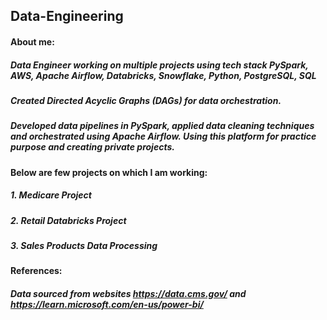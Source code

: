 ## Data-Engineering

#### About me:
##### Data Engineer working on multiple projects using tech stack PySpark, AWS, Apache Airflow, Databricks, Snowflake, Python, PostgreSQL, SQL

##### Created Directed Acyclic Graphs (DAGs) for data orchestration.
##### Developed data pipelines in PySpark, applied data cleaning techniques and orchestrated using Apache Airflow. Using this platform for practice purpose and creating private projects.

#### Below are few projects on which I am working:
##### 1. Medicare Project
##### 2. Retail Databricks Project
##### 3. Sales Products Data Processing

#### References: 
##### Data sourced from websites https://data.cms.gov/ and https://learn.microsoft.com/en-us/power-bi/

